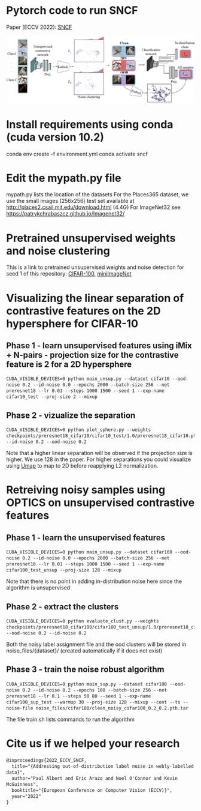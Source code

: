 
# Pytorch code to run SNCF
Paper (ECCV 2022): [SNCF](https://arxiv.org/pdf/2207.01573)

![](https://github.com/PaulAlbert31/SNCF/blob/main/SNCF.png)

# Install requirements using conda (cuda version 10.2)
conda env create -f environment.yml
conda activate sncf

# Edit the mypath.py file
mypath.py lists the location of the datasets
For the Places365 dataset, we use the small images (256x256) test set available at http://places2.csail.mit.edu/download.html (4.4G)
For ImageNet32 see https://patrykchrabaszcz.github.io/Imagenet32/

# Pretrained unsupervised weights and noise clustering
This is a link to pretrained unsupervised weights and noise detection for seed 1 of this repository: [CIFAR-100](https://drive.google.com/drive/folders/1pyCWGwAqU1cesjwqOJNb-bv3faWTACN5?usp=sharing), [miniImageNet](https://drive.google.com/drive/folders/1x74sP4rk7umEqq9E5iOqk8TaMhMV-ujN?usp=sharing)

# Visualizing the linear separation of contrastive features on the 2D hypersphere for CIFAR-10

## Phase 1 - learn unsupervised features using iMix + N-pairs - projection size for the contrastive feature is 2 for a 2D hypersphere
```
CUDA_VISIBLE_DEVICES=0 python main_unsup.py --dataset cifar10 --ood-noise 0.2 --id-noise 0.0 --epochs 2000 --batch-size 256 --net preresnet18 --lr 0.01 --steps 1000 1500 --seed 1 --exp-name cifar10_test --proj-size 2 --mixup
```


## Phase 2 - vizualize the separation
```
CUDA_VISIBLE_DEVICES=0 python plot_sphere.py --weights checkpoints/preresnet18_cifar10/cifar10_test/1.0/preresnet18_cifar10.pth.tar --id-noise 0.2 --ood-noise 0.2
```
Note that a higher linear separation will be observed if the projection size is higher. We use 128 in the paper.
For higher separations you could visualize using [Umap](umap-learn.readthedocs.io) to map to 2D before reapplying L2 normalization.

# Retreiving noisy samples using OPTICS on unsupervised contrastive features
## Phase 1 - learn the unsupervised features
```
CUDA_VISIBLE_DEVICES=0 python main_unsup.py --dataset cifar100 --ood-noise 0.2 --id-noise 0.0 --epochs 2000 --batch-size 256 --net preresnet18 --lr 0.01 --steps 1000 1500 --seed 1 --exp-name cifar100_test_unsup --proj-size 128 --mixup
```
Note that there is no point in adding in-distribution noise here since the algorithm is unsupervised

## Phase 2 - extract the clusters
```
CUDA_VISIBLE_DEVICES=0 python evaluate_clust.py --weights checkpoints/preresnet18_cifar100/cifar100_test_unsup/1.0/preresnet18_cifar100.pth.tar --ood-noise 0.2 --id-noise 0.2
```
Both the noisy label assignment file and the ood clusters will be stored in noise_files/{dataset}/ (created automatically if it does not exist)

## Phase 3 - train the noise robust algorithm
```
CUDA_VISIBLE_DEVICES=0 python main_sup.py --dataset cifar100 --ood-noise 0.2 --id-noise 0.2 --epochs 100 --batch-size 256 --net preresnet18 --lr 0.1 --steps 50 80 --seed 1 --exp-name cifar100_sup_test --warmup 30 --proj-size 128 --mixup --cont --ts --noise-file noise_files/cifar100/clean_noisy_cifar100_0.2_0.2.pth.tar
```

The file train.sh lists commands to run the algorithm

# Cite us if we helped your research
```
@inproceedings{2022_ECCV_SNCF,
  title="{Addressing out-of-distribution label noise in webly-labelled data}",
  author="Paul Albert and Eric Arazo and Noel O'Connor and Kevin McGuinness",
  booktitle="{European Conference on Computer Vision (ECCV)}",
  year="2022"
}
```